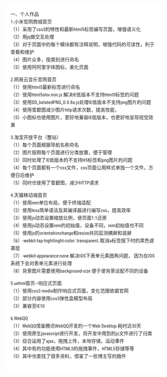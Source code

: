 <div style="font-family: 'Lucida Grande', 'Segoe UI', 'Apple SD Gothic Neo', 'Malgun Gothic', 'Lucida Sans Unicode', Helvetica, Arial, sans-serif; font-size: 0.9em; overflow-x: hidden; overflow-y: auto; margin: 0px !important; padding: 5px 20px 26px !important; background-color: rgb(255, 255, 255);font-family: 'Hiragino Sans GB', 'Microsoft YaHei', STHeiti, SimSun, 'Lucida Grande', 'Lucida Sans Unicode', 'Lucida Sans', 'Segoe UI', AppleSDGothicNeo-Medium, 'Malgun Gothic', Verdana, Tahoma, sans-serif; padding: 20px;padding: 20px; color: rgb(34, 34, 34); font-size: 15px; font-family: 'Roboto Condensed', Tauri, 'Hiragino Sans GB', 'Microsoft YaHei', STHeiti, SimSun, 'Lucida Grande', 'Lucida Sans Unicode', 'Lucida Sans', 'Segoe UI', AppleSDGothicNeo-Medium, 'Malgun Gothic', Verdana, Tahoma, sans-serif; line-height: 1.6; -webkit-font-smoothing: antialiased; background: rgb(255, 255, 255);"><p style="margin: 1em 0px; word-wrap: break-word;">一、个人作品<br style="clear: both;">1.小米官网商城首页<br style="clear: both;">（1）采用了css3的特性和最新html5标签编写页面，增强语义化<br style="clear: both;">（2）用jq做交互处理<br style="clear: both;">（3）对于页面中的每个模块都有注释说明，增强代码的可读性，利于查看和维护<br style="clear: both;">（4）图片众多，按类别进行命名<br style="clear: both;">（5）使用阿阿里字体图标，美化页面</p><p style="margin: 1em 0px; word-wrap: break-word;">2.网易云音乐官网首页<br style="clear: both;">（1）使用html5最新标签进行命名<br style="clear: both;">（2）使用html5shiv.min.js 解决IE低版本不支持html5标签的问题<br style="clear: both;">（3）使用DD_belatedPNG_0.0.8a.js处理IE低版本不支持png图片的问题<br style="clear: both;">（4）使用雪碧图减少图片http请求次数，提高性能，<br style="clear: both;">（5）小图标也使用图片，更好地兼容IE低版本，也更好地呈现视觉效果</p><p style="margin: 1em 0px; word-wrap: break-word;">3.淘宝开放平台（整站）<br style="clear: both;">（1）每个页面根据导航名称命名<br style="clear: both;">（2）图片按照每个页面进行分类放置，便于管理<br style="clear: both;">（3）同时处理了IE低版本的不支持H5标签和png图片的问题<br style="clear: both;">（4）每个页面都有一个css文件，css页面公用样式单独一个文件，方便日后维护<br style="clear: both;">（5）同时也使用了雪碧图，减少HTTP请求</p><p style="margin: 1em 0px; word-wrap: break-word;">4.天猫移动端首页<br style="clear: both;">（1）使用rem单位布局，便于终端适配<br style="clear: both;">（2）使用less简单语法及其编译器进行编写css，提高效率<br style="clear: both;">（3）使用js动态设置缩放比例，使页面1:1还原<br style="clear: both;">（4）使用js动态设置rem的初始值，设备不同，rem初始值也不同<br style="clear: both;">（5）使用js的orientationchange和resize共同监测横屏和竖屏<br style="clear: both;">（6）-webkit-tap-hightlinght-color: transparent; 取消a标签按下时的黑色遮罩层<br style="clear: both;">（7）-webkit-appearance:none 解决IOS下表单元素圆角问题， 因为在IOS系统下会对表单元素进行处理<br style="clear: both;">（8）背景图片需要使用background-size 便于使背景设配不同的设备</p><p style="margin: 1em 0px; word-wrap: break-word;">5.uehml首页—响应式页面<br style="clear: both;">（1）使用css3 media制作响应式页面，变化范围依据官网<br style="clear: both;">（2）部分内容使用css3弹性盒模型布局<br style="clear: both;">（3）兼容至IE10</p><p style="margin: 1em 0px; word-wrap: break-word;">6.WebQQ<br style="clear: both;">   （1）WebQQ借鉴腾讯WebQQ开发的一个Web Desktop  耗时近30天<br style="clear: both;">   （2）使用原生javascript进行开发，将开发中用到的js文件进行了归类<br style="clear: both;">   （3）综合运用了ajax，拖拽上传，本地存储，运动事件<br style="clear: both;">   （4）其中有的功能使用HTML5的拖拽事件，HTML5存储等等<br style="clear: both;">   （5）其中也查找了很多资料，借鉴了一些博主写的插件</p></div>